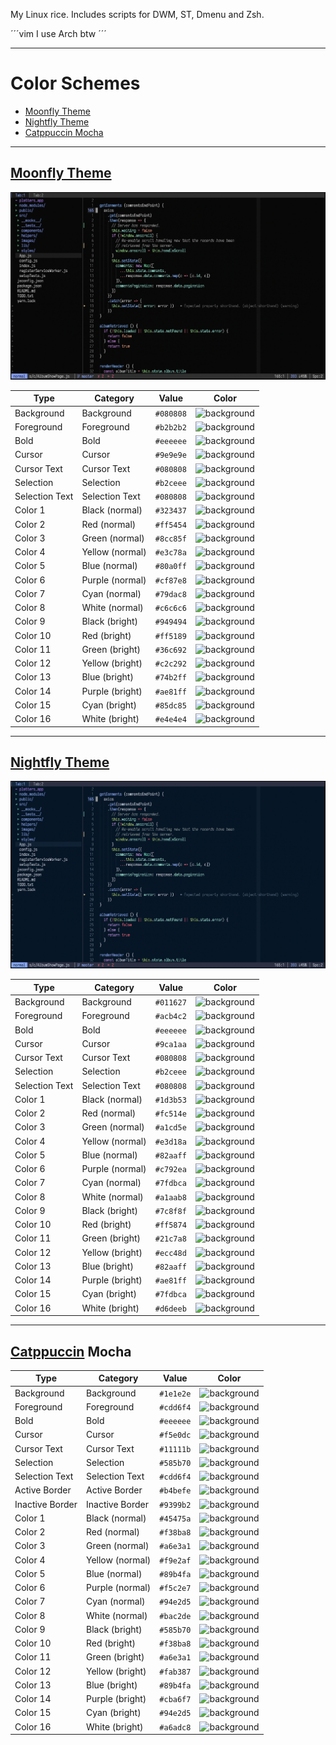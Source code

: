 
My Linux rice. Includes scripts for DWM, ST, Dmenu and Zsh.

´´´vim
I use Arch btw
´´´

--- 

# Color Schemes
- [Moonfly Theme](#moonfly-theme)
- [Nightfly Theme](#nightfly-theme)
- [Catppuccin Mocha](#catppuccin-mocha)

---

## [Moonfly Theme](https://github.com/bluz71/vim-moonfly-colors) 

![screenshot](https://raw.githubusercontent.com/bluz71/misc-binaries/master/moonfly/moonfly-screenshot.png)

| Type           | Category        | Value     | Color
|----------------|-----------------|-----------|------------------------------------------------------
| Background     | Background      | `#080808` | ![background](https://place-hold.it/32/080808?text=+)
| Foreground     | Foreground      | `#b2b2b2` | ![background](https://place-hold.it/32/b2b2b2?text=+)
| Bold           | Bold            | `#eeeeee` | ![background](https://place-hold.it/32/eeeeee?text=+)
| Cursor         | Cursor          | `#9e9e9e` | ![background](https://place-hold.it/32/9e9e9e?text=+)
| Cursor Text    | Cursor Text     | `#080808` | ![background](https://place-hold.it/32/080808?text=+)
| Selection      | Selection       | `#b2ceee` | ![background](https://place-hold.it/32/b2ceee?text=+)
| Selection Text | Selection Text  | `#080808` | ![background](https://place-hold.it/32/080808?text=+)
| Color 1        | Black (normal)  | `#323437` | ![background](https://place-hold.it/32/323437?text=+)
| Color 2        | Red (normal)    | `#ff5454` | ![background](https://place-hold.it/32/ff5454?text=+)
| Color 3        | Green (normal)  | `#8cc85f` | ![background](https://place-hold.it/32/8cc85f?text=+)
| Color 4        | Yellow (normal) | `#e3c78a` | ![background](https://place-hold.it/32/e3c78a?text=+)
| Color 5        | Blue (normal)   | `#80a0ff` | ![background](https://place-hold.it/32/80a0ff?text=+)
| Color 6        | Purple (normal) | `#cf87e8` | ![background](https://place-hold.it/32/cf87e8?text=+)
| Color 7        | Cyan (normal)   | `#79dac8` | ![background](https://place-hold.it/32/79dac8?text=+)
| Color 8        | White (normal)  | `#c6c6c6` | ![background](https://place-hold.it/32/c6c6c6?text=+)
| Color 9        | Black (bright)  | `#949494` | ![background](https://place-hold.it/32/949494?text=+)
| Color 10       | Red (bright)    | `#ff5189` | ![background](https://place-hold.it/32/ff5189?text=+)
| Color 11       | Green (bright)  | `#36c692` | ![background](https://place-hold.it/32/36c692?text=+)
| Color 12       | Yellow (bright) | `#c2c292` | ![background](https://place-hold.it/32/c2c292?text=+)
| Color 13       | Blue (bright)   | `#74b2ff` | ![background](https://place-hold.it/32/74b2ff?text=+)
| Color 14       | Purple (bright) | `#ae81ff` | ![background](https://place-hold.it/32/ae81ff?text=+)
| Color 15       | Cyan (bright)   | `#85dc85` | ![background](https://place-hold.it/32/85dc85?text=+)
| Color 16       | White (bright)  | `#e4e4e4` | ![background](https://place-hold.it/32/e4e4e4?text=+)

---

## [Nightfly Theme](https://github.com/bluz71/vim-nightfly-colors)

![screenshot](https://raw.githubusercontent.com/bluz71/misc-binaries/master/nightfly/nightfly-screenshot.png)

| Type           | Category        | Value     | Color
|----------------|-----------------|-----------|------------------------------------------------------
| Background     | Background      | `#011627` | ![background](https://place-hold.it/32/011627?text=+)
| Foreground     | Foreground      | `#acb4c2` | ![background](https://place-hold.it/32/acb4c2?text=+)
| Bold           | Bold            | `#eeeeee` | ![background](https://place-hold.it/32/eeeeee?text=+)
| Cursor         | Cursor          | `#9ca1aa` | ![background](https://place-hold.it/32/9ca1aa?text=+)
| Cursor Text    | Cursor Text     | `#080808` | ![background](https://place-hold.it/32/080808?text=+)
| Selection      | Selection       | `#b2ceee` | ![background](https://place-hold.it/32/b2ceee?text=+)
| Selection Text | Selection Text  | `#080808` | ![background](https://place-hold.it/32/080808?text=+)
| Color 1        | Black (normal)  | `#1d3b53` | ![background](https://place-hold.it/32/1d3b53?text=+)
| Color 2        | Red (normal)    | `#fc514e` | ![background](https://place-hold.it/32/fc514e?text=+)
| Color 3        | Green (normal)  | `#a1cd5e` | ![background](https://place-hold.it/32/a1cd5e?text=+)
| Color 4        | Yellow (normal) | `#e3d18a` | ![background](https://place-hold.it/32/e3d18a?text=+)
| Color 5        | Blue (normal)   | `#82aaff` | ![background](https://place-hold.it/32/82aaff?text=+)
| Color 6        | Purple (normal) | `#c792ea` | ![background](https://place-hold.it/32/c792ea?text=+)
| Color 7        | Cyan (normal)   | `#7fdbca` | ![background](https://place-hold.it/32/7fdbca?text=+)
| Color 8        | White (normal)  | `#a1aab8` | ![background](https://place-hold.it/32/a1aab8?text=+)
| Color 9        | Black (bright)  | `#7c8f8f` | ![background](https://place-hold.it/32/7c8f8f?text=+)
| Color 10       | Red (bright)    | `#ff5874` | ![background](https://place-hold.it/32/ff5874?text=+)
| Color 11       | Green (bright)  | `#21c7a8` | ![background](https://place-hold.it/32/21c7a8?text=+)
| Color 12       | Yellow (bright) | `#ecc48d` | ![background](https://place-hold.it/32/ecc48d?text=+)
| Color 13       | Blue (bright)   | `#82aaff` | ![background](https://place-hold.it/32/82aaff?text=+)
| Color 14       | Purple (bright) | `#ae81ff` | ![background](https://place-hold.it/32/ae81ff?text=+)
| Color 15       | Cyan (bright)   | `#7fdbca` | ![background](https://place-hold.it/32/7fdbca?text=+)
| Color 16       | White (bright)  | `#d6deeb` | ![background](https://place-hold.it/32/d6deeb?text=+)

---

## [Catppuccin](https://github.com/catppuccin/catppuccin) Mocha
| Type           | Category        | Value     | Color
|----------------|-----------------|-----------|------------------------------------------------------
| Background     | Background      | `#1e1e2e` | ![background](https://place-hold.it/32/1e1e2e?text=+)
| Foreground     | Foreground      | `#cdd6f4` | ![background](https://place-hold.it/32/cdd6f4?text=+)
| Bold           | Bold            | `#eeeeee` | ![background](https://place-hold.it/32/eeeeee?text=+)
| Cursor         | Cursor          | `#f5e0dc` | ![background](https://place-hold.it/32/f5e0dc?text=+)
| Cursor Text    | Cursor Text     | `#11111b` | ![background](https://place-hold.it/32/11111b?text=+)
| Selection      | Selection       | `#585b70` | ![background](https://place-hold.it/32/585b70?text=+)
| Selection Text | Selection Text  | `#cdd6f4` | ![background](https://place-hold.it/32/cdd6f4?text=+)
| Active Border  | Active Border   | `#b4befe` | ![background](https://place-hold.it/32/b4befe?text=+)
| Inactive Border|Inactive Border  | `#9399b2` | ![background](https://place-hold.it/32/9399b2?text=+)
| Color 1        | Black (normal)  | `#45475a` | ![background](https://place-hold.it/32/45475a?text=+)
| Color 2        | Red (normal)    | `#f38ba8` | ![background](https://place-hold.it/32/f38ba8?text=+)
| Color 3        | Green (normal)  | `#a6e3a1` | ![background](https://place-hold.it/32/a6e3a1?text=+)
| Color 4        | Yellow (normal) | `#f9e2af` | ![background](https://place-hold.it/32/f9e2af?text=+)
| Color 5        | Blue (normal)   | `#89b4fa` | ![background](https://place-hold.it/32/89b4fa?text=+)
| Color 6        | Purple (normal) | `#f5c2e7` | ![background](https://place-hold.it/32/f5c2e7?text=+)
| Color 7        | Cyan (normal)   | `#94e2d5` | ![background](https://place-hold.it/32/94e2d5?text=+)
| Color 8        | White (normal)  | `#bac2de` | ![background](https://place-hold.it/32/bac2de?text=+)
| Color 9        | Black (bright)  | `#585b70` | ![background](https://place-hold.it/32/585b70?text=+)
| Color 10       | Red (bright)    | `#f38ba8` | ![background](https://place-hold.it/32/f38ba8?text=+)
| Color 11       | Green (bright)  | `#a6e3a1` | ![background](https://place-hold.it/32/a6e3a1?text=+)
| Color 12       | Yellow (bright) | `#fab387` | ![background](https://place-hold.it/32/fab387?text=+)
| Color 13       | Blue (bright)   | `#89b4fa` | ![background](https://place-hold.it/32/89b4fa?text=+)
| Color 14       | Purple (bright) | `#cba6f7` | ![background](https://place-hold.it/32/cba6f7?text=+)
| Color 15       | Cyan (bright)   | `#94e2d5` | ![background](https://place-hold.it/32/94e2d5?text=+)
| Color 16       | White (bright)  | `#a6adc8` | ![background](https://place-hold.it/32/a6adc8?text=+)
